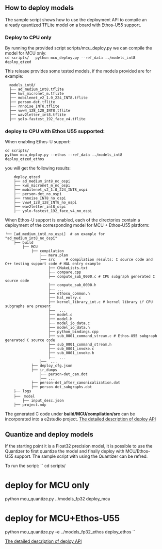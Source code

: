 ## How to deploy models  
The sample script shows how to use the deployment API to compile an already quantized TFLite model on a board with Ethos-U55 support.  

### Deploy to CPU only   
By running the provided script scripts/mcu_deploy.py we can compile the model for MCU only:  
  ``
  cd scripts/  
  python mcu_deploy.py --ref_data ../models_int8 deploy_qtzed  
  ``

This release provides some tested models, if the models provided are for example:  
```
  models_int8/  
  ├── ad_medium_int8.tflite
  ├── kws_micronet_m.tflite
  ├── mobilenet_v2_1.0_224_INT8.tflite
  ├── person-det.tflite
  ├── rnnoise_INT8.tflite
  ├── vww4_128_128_INT8.tflite
  ├── wav2letter_int8.tflite
  ├── yolo-fastest_192_face_v4.tflite
```

### deploy to CPU with Ethos U55 supported:    
When enabling Ethos-U support:  
```
cd scripts/  
python mcu_deploy.py --ethos --ref_data ../models_int8 deploy_qtzed_ethos  
 ```

you will get the following results:
```
    deploy_qtzed
    ├── ad_medium_int8_no_ospi
    ├── kws_micronet_m_no_ospi
    ├── mobilenet_v2_1.0_224_INT8_ospi
    ├── person-det_no_ospi
    ├── rnnoise_INT8_no_ospi
    ├── vww4_128_128_INT8_no_ospi
    ├── wav2letter_int8_ospi
    ├── yolo-fastest_192_face_v4_no_ospi
```

When Ethos-U support is enabled, each of the directories contain a deployment of the corresponding model for MCU + Ethos-U55 platform:  
```
└── [ad_medium_int8_no_ospi]  # an example for "ad_medium_int8_no_ospi"  
    ├── build  
        ├── MCU  
            ├── compilation  
                ├── mera.plan  
                ├── src     # compilation results: C source code and C++ testing support code # HAL entry example  
                    ├── CMakeLists.txt  
                    ├── compare.cpp  
                    ├── compute_sub_0000.c # CPU subgraph generated C source code  
                    ├── compute_sub_0000.h  
                    ├── ...  
                    ├── ethosu_common.h  
                    ├── hal_entry.c  
                    ├── kernel_library_int.c # kernel library if CPU subgraphs are present  
                    ├──  ...  
                    ├── model.c  
                    ├── model.h  
                    ├── model_io_data.c  
                    ├── model_io_data.h  
                    ├── python_bindings.cpp  
                    ├── sub_0001_command_stream.c # Ethos-U55 subgraph generated C source code  
                    ├── sub_0001_command_stream.h  
                    ├── sub_0001_invoke.c  
                    ├── sub_0001_invoke.h  
                    ├──  ...  
                ├──  ...  
            ├── deploy_cfg.json  
            ├── ir_dumps  
                ├── person-det_can.dot  
                ├── ...  
            ├── person-det_after_canonicalization.dot  
            ├── person-det_subgraphs.dot  
    ├── logs  
    ├──　model  
        ├── input_desc.json  
    ├── project.mdp  
```
  
The generated C code under **build/MCU/compilation/src** can be incorporated into a e2studio project.
  [The detailed description of deploy API](scripts/README.md)

## Quantize and deploy models 
If the starting point it is a Float32 precision model, it is possible to use the Quantizer to first quantize the model and finally deploy with MCU/Ethos-U55 support.
The sample script with using the Quantizer can be refred.

To run the script:
  ``
  cd scripts/
  # deploy for MCU only
  python mcu_quantize.py ../models_fp32 deploy_mcu

  # deploy for MCU+Ethos-U55
  python mcu_quantize.py -e ../models_fp32_ethos deploy_ethos
  ``

   [The detailed description of deploy API](scripts/README.md)

